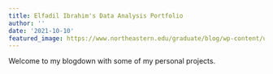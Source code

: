 ```yaml
---
title: Elfadil Ibrahim's Data Analysis Portfolio
author: ''
date: '2021-10-10'
featured_image: https://www.northeastern.edu/graduate/blog/wp-content/uploads/2020/06/iStock-1221293664-1.jpg
---
```

Welcome to my blogdown with some of my personal projects.